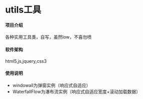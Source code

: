 # utils工具

#### 项目介绍
各种实用工具类，自写，虽然low，不喜勿喷


#### 软件架构
html5,js,jquery,css3


#### 使用说明

<ul>
    <li>
        windowall为弹窗实例（响应式自适应）
    </li>
    <li>
        WaterfallFlow为瀑布流实例（响应式自适应宽度+滚动加载数据）
    </li>
</ul>


